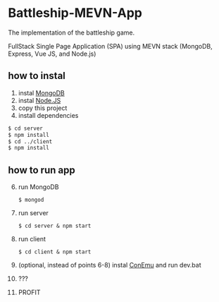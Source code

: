 # Battleship-MEVN-App

The implementation of the battleship game.

FullStack Single Page Application (SPA) using MEVN stack (MongoDB, Express, Vue JS, and Node.js)

## how to instal
1. instal [MongoDB](https://www.mongodb.com/download-center/community)
2. instal [Node.JS](https://nodejs.org/en/)
3. copy this project
5. install dependencies
``` bash
$ cd server
$ npm install
$ cd ../client
$ npm install
``` 

## how to run app
6. run MongoDB 
    
    `$ mongod`
    
7. run server
    
    `$ cd server & npm start`
    
8. run client
    
    `$ cd client & npm start`
    
9. (optional, instead of points 6-8) instal [ConEmu](http://conemu.ru/ru/) and run dev.bat
10. ???
11. PROFIT
